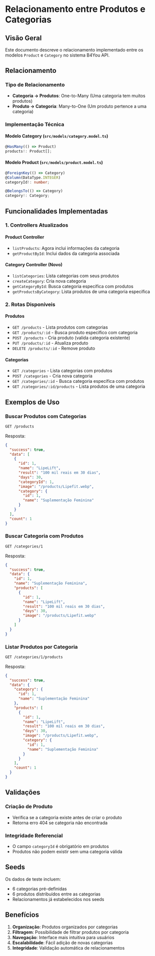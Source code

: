# Relacionamento entre Produtos e Categorias

## Visão Geral

Este documento descreve o relacionamento implementado entre os modelos `Product` e `Category` no sistema B4You API.

## Relacionamento

### Tipo de Relacionamento
- **Categoria → Produtos**: One-to-Many (Uma categoria tem muitos produtos)
- **Produto → Categoria**: Many-to-One (Um produto pertence a uma categoria)

### Implementação Técnica

#### Modelo Category (`src/models/category.model.ts`)
```typescript
@HasMany(() => Product)
products!: Product[];
```

#### Modelo Product (`src/models/product.model.ts`)
```typescript
@ForeignKey(() => Category)
@Column(DataType.INTEGER)
categoryId!: number;

@BelongsTo(() => Category)
category!: Category;
```

## Funcionalidades Implementadas

### 1. Controllers Atualizados

#### Product Controller
- `listProducts`: Agora inclui informações da categoria
- `getProductById`: Inclui dados da categoria associada

#### Category Controller (Novo)
- `listCategories`: Lista categorias com seus produtos
- `createCategory`: Cria nova categoria
- `getCategoryById`: Busca categoria específica com produtos
- `getProductsByCategory`: Lista produtos de uma categoria específica

### 2. Rotas Disponíveis

#### Produtos
- `GET /products` - Lista produtos com categorias
- `GET /products/:id` - Busca produto específico com categoria
- `POST /products` - Cria produto (valida categoria existente)
- `PUT /products/:id` - Atualiza produto
- `DELETE /products/:id` - Remove produto

#### Categorias
- `GET /categories` - Lista categorias com produtos
- `POST /categories` - Cria nova categoria
- `GET /categories/:id` - Busca categoria específica com produtos
- `GET /categories/:id/products` - Lista produtos de uma categoria

## Exemplos de Uso

### Buscar Produtos com Categorias
```bash
GET /products
```

Resposta:
```json
{
  "success": true,
  "data": [
    {
      "id": 1,
      "name": "LipeLift",
      "result": "100 mil reais em 30 dias",
      "days": 30,
      "categoryId": 1,
      "image": "/products/Lipefit.webp",
      "category": {
        "id": 1,
        "name": "Suplementação Feminina"
      }
    }
  ],
  "count": 1
}
```

### Buscar Categoria com Produtos
```bash
GET /categories/1
```

Resposta:
```json
{
  "success": true,
  "data": {
    "id": 1,
    "name": "Suplementação Feminina",
    "products": [
      {
        "id": 1,
        "name": "LipeLift",
        "result": "100 mil reais em 30 dias",
        "days": 30,
        "image": "/products/Lipefit.webp"
      }
    ]
  }
}
```

### Listar Produtos por Categoria
```bash
GET /categories/1/products
```

Resposta:
```json
{
  "success": true,
  "data": {
    "category": {
      "id": 1,
      "name": "Suplementação Feminina"
    },
    "products": [
      {
        "id": 1,
        "name": "LipeLift",
        "result": "100 mil reais em 30 dias",
        "days": 30,
        "image": "/products/Lipefit.webp",
        "category": {
          "id": 1,
          "name": "Suplementação Feminina"
        }
      }
    ],
    "count": 1
  }
}
```

## Validações

### Criação de Produto
- Verifica se a categoria existe antes de criar o produto
- Retorna erro 404 se categoria não encontrada

### Integridade Referencial
- O campo `categoryId` é obrigatório em produtos
- Produtos não podem existir sem uma categoria válida

## Seeds

Os dados de teste incluem:
- 6 categorias pré-definidas
- 6 produtos distribuídos entre as categorias
- Relacionamentos já estabelecidos nos seeds

## Benefícios

1. **Organização**: Produtos organizados por categorias
2. **Filtragem**: Possibilidade de filtrar produtos por categoria
3. **Navegação**: Interface mais intuitiva para usuários
4. **Escalabilidade**: Fácil adição de novas categorias
5. **Integridade**: Validação automática de relacionamentos 